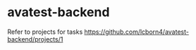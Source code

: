 # avatest-backend

Refer to projects for tasks
https://github.com/lcborn4/avatest-backend/projects/1